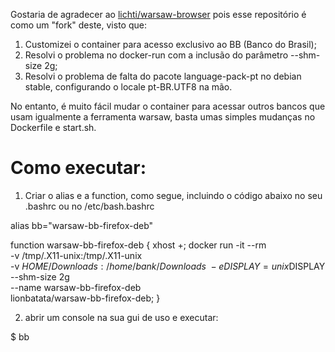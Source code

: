 Gostaria de agradecer ao [lichti/warsaw-browser](https://hub.docker.com/r/lichti/warsaw-browser/) pois esse repositório é como um "fork" deste, visto que:

1) Customizei o container para acesso exclusivo ao BB (Banco do Brasil);
2) Resolvi o problema no docker-run com a inclusão do parâmetro --shm-size 2g;
3) Resolvi o problema de falta do pacote language-pack-pt no debian stable, configurando o locale pt-BR.UTF8 na mão.

No entanto, é muito fácil mudar o container para acessar outros bancos que usam igualmente a ferramenta warsaw, basta umas simples mudanças no Dockerfile e start.sh.

# Como executar:

1) Criar o alias e a function, como segue, incluindo o código abaixo no seu .bashrc ou no /etc/bash.bashrc

alias bb="warsaw-bb-firefox-deb"

function warsaw-bb-firefox-deb {
     xhost +;
     docker run -it --rm \
          -v /tmp/.X11-unix:/tmp/.X11-unix \
          -v $HOME/Downloads:/home/bank/Downloads \
          -e DISPLAY=unix$DISPLAY \
          --shm-size 2g \
          --name warsaw-bb-firefox-deb \
          lionbatata/warsaw-bb-firefox-deb;
}

2) abrir um console na sua gui de uso e executar:

$ bb

